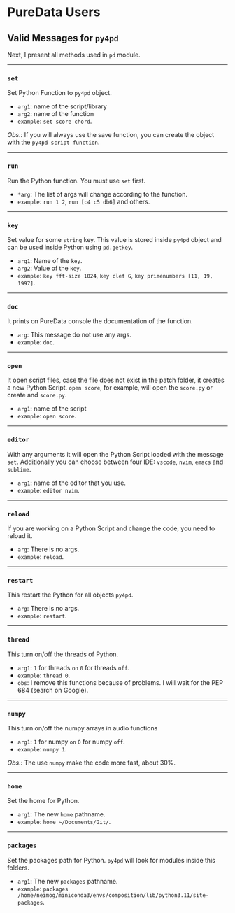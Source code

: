 # PureData Users


## Valid Messages for `py4pd`

Next, I present all methods used in `pd` module. 

-------------------------------------- 
### `set` 

Set Python Function to `py4pd` object.

* `arg1`: name of the script/library
* `arg2`: name of the function
* `example`: `set score chord`.

_Obs.:_ If you will always use the save function, you can create the object with the `py4pd script function`. 

-------------------------------------- 
### `run` 

Run the Python function. You must use `set` first.

* `*arg`: The list of args will change according to the function.
* `example`: `run 1 2`, `run [c4 c5 db6]` and others.

-------------------------------------- 
### `key` 

Set value for some `string` key. This value is stored inside `py4pd` object and can be used inside Python using `pd.getkey`.

* `arg1`: Name of the `key`.
* `arg2`: Value of the `key`.
* `example`: `key fft-size 1024`, `key clef G`, `key primenumbers [11, 19, 1997]`.

-------------------------------------- 
### `doc` 

It prints on PureData console the documentation of the function.

* `arg`: This message do not use any args.
* `example`: `doc`.

-------------------------------------- 
### `open` 

It open script files, case the file does not exist in the patch folder, it creates a new Python Script. `open score`, for example, will open the `score.py` or create and `score.py`.

* `arg1`: name of the script
* `example`: `open score`.

-------------------------------------- 
### `editor` 

With any arguments it will open the Python Script loaded with the message `set`. Additionally you can choose between four IDE: `vscode`, `nvim`, `emacs` and `sublime`.

* `arg1`: name of the editor that you use.
* `example`: `editor nvim`.

-------------------------------------- 
### `reload` 

If you are working on a Python Script and change the code, you need to reload it.

* `arg`: There is no args. 
* `example`: `reload`.

-------------------------------------- 
### `restart` 

This restart the Python for all objects `py4pd`.

* `arg`: There is no args. 
* `example`: `restart`.

-------------------------------------- 
### `thread` 

This turn on/off the threads of Python.

* `arg1`: `1` for threads `on` `0` for threads `off`. 
* `example`: `thread 0`. 
* `obs`: I remove this functions because of problems. I will wait for the PEP 684 (search on Google).

-------------------------------------- 
### `numpy` 

This turn on/off the numpy arrays in audio functions

* `arg1`: `1` for numpy `on` `0` for numpy `off`. 
* `example`: `numpy 1`. 

_Obs.:_ The use `numpy` make the code more fast, about 30%.

-------------------------------------- 
### `home` 

Set the home for Python. 

* `arg1`: The new `home` pathname.
* `example`: `home ~/Documents/Git/`. 

-------------------------------------- 
### `packages` 

Set the packages path for Python. `py4pd` will look for modules inside this folders.

* `arg1`: The new `packages` pathname.
* `example`: `packages /home/neimog/miniconda3/envs/composition/lib/python3.11/site-packages`. 
